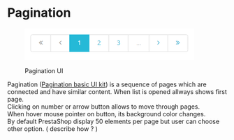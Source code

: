 # Pagination

<figure><img src="../../../.gitbook/assets/image (5) (4).png" alt=""><figcaption><p>Pagination UI</p></figcaption></figure>

Pagination ([Pagination basic UI kit](https://build.prestashop-project.org/prestashop-ui-kit/?path=/story/pagination--basic)) is a sequence of pages which are connected and have similar content. When list is opened allways shows first page. \
Clicking on number or arrow button allows to move through pages. \
When hover mouse pointer on button, its background color changes. \
By default PrestaShop display 50 elements per page but user can choose other option.  ( describe how ? )&#x20;
